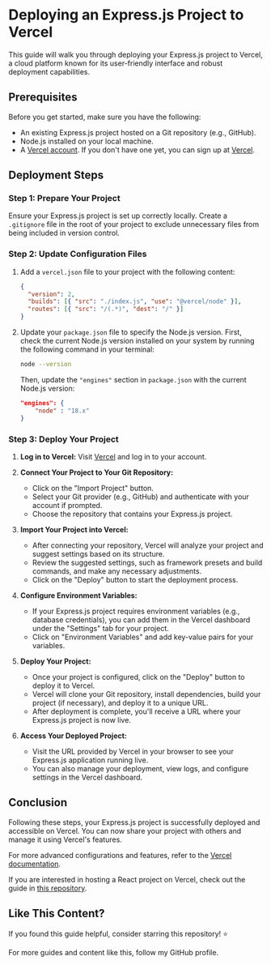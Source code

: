 # Deploying an Express.js Project to Vercel

This guide will walk you through deploying your Express.js project to Vercel, a cloud platform known for its user-friendly interface and robust deployment capabilities.

## Prerequisites

Before you get started, make sure you have the following:

- An existing Express.js project hosted on a Git repository (e.g., GitHub).
- Node.js installed on your local machine.
- A [Vercel account](https://vercel.com/). If you don't have one yet, you can sign up at [Vercel](https://vercel.com/).

## Deployment Steps

### Step 1: Prepare Your Project

Ensure your Express.js project is set up correctly locally. Create a `.gitignore` file in the root of your project to exclude unnecessary files from being included in version control.

### Step 2: Update Configuration Files

1. Add a `vercel.json` file to your project with the following content:

   ```json
   {
     "version": 2,
     "builds": [{ "src": "./index.js", "use": "@vercel/node" }],
     "routes": [{ "src": "/(.*)", "dest": "/" }]
   }
   ```

2. Update your `package.json` file to specify the Node.js version. First, check the current Node.js version installed on your system by running the following command in your terminal:

   ```sh
   node --version
   ```

   Then, update the `"engines"` section in `package.json` with the current Node.js version:

   ```json
   "engines": {
       "node" : "18.x"
   }
   ```

### Step 3: Deploy Your Project

1. **Log in to Vercel:** Visit [Vercel](https://vercel.com/) and log in to your account.

2. **Connect Your Project to Your Git Repository:**

   - Click on the "Import Project" button.
   - Select your Git provider (e.g., GitHub) and authenticate with your account if prompted.
   - Choose the repository that contains your Express.js project.

3. **Import Your Project into Vercel:**

   - After connecting your repository, Vercel will analyze your project and suggest settings based on its structure.
   - Review the suggested settings, such as framework presets and build commands, and make any necessary adjustments.
   - Click on the "Deploy" button to start the deployment process.

4. **Configure Environment Variables:**

   - If your Express.js project requires environment variables (e.g., database credentials), you can add them in the Vercel dashboard under the "Settings" tab for your project.
   - Click on "Environment Variables" and add key-value pairs for your variables.

5. **Deploy Your Project:**

   - Once your project is configured, click on the "Deploy" button to deploy it to Vercel.
   - Vercel will clone your Git repository, install dependencies, build your project (if necessary), and deploy it to a unique URL.
   - After deployment is complete, you'll receive a URL where your Express.js project is now live.

6. **Access Your Deployed Project:**
   - Visit the URL provided by Vercel in your browser to see your Express.js application running live.
   - You can also manage your deployment, view logs, and configure settings in the Vercel dashboard.

## Conclusion

Following these steps, your Express.js project is successfully deployed and accessible on Vercel. You can now share your project with others and manage it using Vercel's features.

For more advanced configurations and features, refer to the [Vercel documentation](https://vercel.com/docs).

If you are interested in hosting a React project on Vercel, check out the guide in [this repository](https://github.com/PugazharasanC/Node-React-Vercel).

## Like This Content?

If you found this guide helpful, consider starring this repository! ⭐️

For more guides and content like this, follow my GitHub profile.
